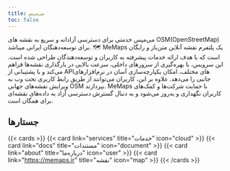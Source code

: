 ```yaml
---
title: می‌مپس
toc: false
---
```


می‌مپس خدمتی برای دسترسی آزادانه و سریع به نقشه های OSM(OpenStreetMap) برای توسعه‌دهنگان ایرانی میباشد. 🗺️
MeMaps یک پلتفرم نقشه آنلاین متن‌باز و رایگان است که با هدف ارائه خدمات پیشرفته به کاربران و توسعه‌دهندگان طراحی شده است. این سرویس، با بهره‌گیری از سرورهای داخلی، سرعت بالایی در بارگذاری نقشه‌ها فراهم می‌کند و با پشتیبانی از APIهای مختلف، امکان یکپارچه‌سازی آسان در نرم‌افزارهای جانبی را می‌دهد. علاوه بر این، کاربران می‌توانند از طریق رابط کاربری تحت وب به ویرایش نقشه‌های جهانی OSM بپردازند. MeMaps با حمایت شرکت‌ها و کمک‌های کاربران نگهداری و به‌روز می‌شود و به دنبال گسترش دسترسی آزاد به داده‌های نقشه‌ای برای همگان است.

## جستارها

{{< cards >}}
  {{< card link="services" title="خدمات" icon="cloud" >}}
  {{< card link="docs" title="مستندات" icon="document" >}}
  {{< card link="about" title="درباره‌ما" icon="user" >}}
  {{< card link="https://memaps.ir" title="نقشه" icon="map" >}}
{{< /cards >}}


